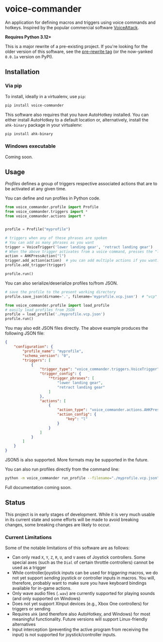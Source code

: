 # voice-commander

An application for defining macros and triggers using voice commands and hotkeys. Inspired by the popular commercial
software [VoiceAttack](https://www.voiceattack.com/).

**Requires Python 3.12+**

This is a major rewrite of a pre-existing project. If you're looking for the older version of this software, see the [pre-rewrite tag](https://github.com/spyoungtech/voice-commander/releases/tag/pre-rewrite) (or the now-yanked `0.0.1a` version on PyPI).

## Installation

### Via pip

To install, ideally in a virtualenv, use `pip`:

```bash
pip install voice-commander
```

This software also requires that you have AutoHotkey installed. You can either install AutoHotkey to a default location or, alternatively, install the `ahk-binary` package in your virtualenv:

```bash
pip install ahk-binary
```

### Windows executable

Coming soon.


## Usage

_Profiles_ defines a group of triggers respective associated actions that are to be activated at any given time.

You can define and run profiles in Python code.
```python
from voice_commander.profile import Profile
from voice_commander.triggers import *
from voice_commander.actions import *


profile = Profile("myprofile")

# triggers when any of these phrases are spoken
# You can add as many phrases as you want
trigger = VoiceTrigger('lower landing gear', 'retract landing gear')
# When the above trigger activates from a voice command, presses the "l" button (bound in-game to landing gear toggle)
action = AHKPressAction("l")
trigger.add_action(action)  # you can add multiple actions if you want. Here, we're just adding one action.
profile.add_trigger(trigger)

profile.run()
```

You can also serialize/deserialize profiles to/from JSON.

```python
# save the profile to the present working directory
profile.save_json(dirname='.', filename='myprofile.vcp.json')  # "vcp" means "Voice Commander Profile"
```

```python
from voice_commander.profile import load_profile
# easily load profiles from JSON
profile = load_profile('./myprofile.vcp.json')
profile.run()
```

You may also edit JSON files directly. The above example produces the following JSON file:

```json
{
    "configuration": {
        "profile_name": "myprofile",
        "schema_version": "0",
        "triggers": [
            {
                "trigger_type": "voice_commander.triggers.VoiceTrigger",
                "trigger_config": {
                    "*trigger_phrases": [
                        "lower landing gear",
                        "retract landing gear"
                    ]
                },
                "actions": [
                    {
                        "action_type": "voice_commander.actions.AHKPressAction",
                        "action_config": {
                            "key": "l"
                        }
                    }
                ]
            }
        ]
    }
}
```

JSON5 is also supported. More formats may be supported in the future.

You can also run profiles directly from the command line:

```bash
python -m voice_commander run_profile --filename="./myprofile.vcp.json"
```



Full documentation coming soon.

## Status

This project is in early stages of development. While it is very much usable in its current state and some efforts will
be made to avoid breaking changes, some breaking changes are likely to occur.


### Current Limitations

Some of the notable limitations of this software are as follows:

- Can only read `X`, `Y`, `Z`, `R`, `U`, and `V` axes of Joystick controllers. Some special axes (such as the `Dial` of certain throttle controllers) cannot be used as a trigger
- While controller/joystick inputs can be used for _triggering_ macros, we do not yet support _sending_ joystick or controller inputs in macros. You will, therefore, probably want to make sure you have keyboard bindings available for in-game actions.
- Only wave audio files (`.wav`) are currently supported for playing sounds (and only supported on Windows)
- Does not yet support XInput devices (e.g., Xbox One controllers) for triggers or sending
- Requires `ahk` (and therefore also AutoHotkey, and Windows) for most meaningful functionality. Future versions will support Linux-friendly alternatives
- Input interception (preventing the active program from receiving the input) is not supported for joystick/controller inputs.
